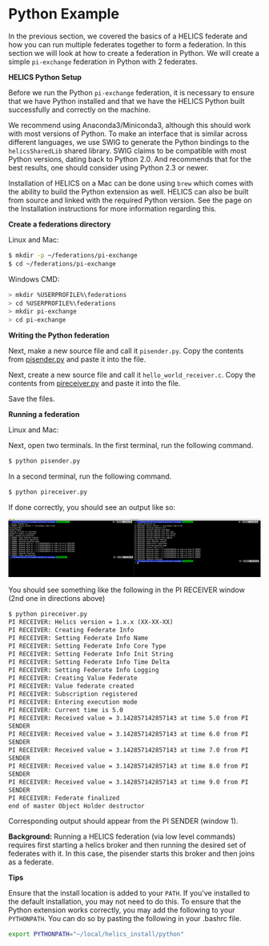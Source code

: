 # Python Example

In the previous section, we covered the basics of a HELICS federate and how you can run multiple federates together to form a federation.
In this section we will look at how to create a federation in Python.
We will create a simple `pi-exchange` federation in Python with 2 federates.

**HELICS Python Setup**

Before we run the Python `pi-exchange` federation, it is necessary to ensure that we have Python installed and that we have the HELICS Python built successfully and correctly on the machine.

We recommend using Anaconda3/Miniconda3, although this should work with most versions of Python.
To make an interface that is similar across different languages, we use SWIG to generate the Python bindings to the `helicsSharedLib` shared library.
SWIG claims to be compatible with most Python versions, dating back to Python 2.0. And recommends that for the best results, one should consider using Python 2.3 or newer.

Installation of HELICS on a Mac can be done using `brew` which comes with the ability to build the Python extension as well.
HELICS can also be built from source and linked with the required Python version.
See the page on the Installation instructions for more information regarding this.

**Create a federations directory**

Linux and Mac:

```bash
$ mkdir -p ~/federations/pi-exchange
$ cd ~/federations/pi-exchange
```

Windows CMD:

```bash
> mkdir %USERPROFILE%\federations
> cd %USERPROFILE%\federations
> mkdir pi-exchange
> cd pi-exchange
```

**Writing the Python federation**

Next, make a new source file and call it `pisender.py`. Copy
the contents from
[pisender.py](https://github.com/GMLC-TDC/HELICS-Examples/blob/master/python/pi-exchange/pisender.py)
and paste it into the file.

Next, create a new source file and call it `hello_world_receiver.c`.
Copy the contents from
[pireceiver.py](https://github.com/GMLC-TDC/HELICS-Examples/blob/master/python/pi-exchange/pireceiver.py)
and paste it into the file.

Save the files.

**Running a federation**

Linux and Mac:

Next, open two terminals. In the first terminal, run the following command.

```bash
$ python pisender.py
```

In a second terminal, run the following command.

```bash
$ python pireceiver.py
```

If done correctly, you should see an output like so:

![Python Example](../img/python-example.png)


You should see something like the following in the PI RECEIVER window (2nd one in directions above)

```
$ python pireceiver.py
PI RECEIVER: Helics version = 1.x.x (XX-XX-XX)
PI RECEIVER: Creating Federate Info
PI RECEIVER: Setting Federate Info Name
PI RECEIVER: Setting Federate Info Core Type
PI RECEIVER: Setting Federate Info Init String
PI RECEIVER: Setting Federate Info Time Delta
PI RECEIVER: Setting Federate Info Logging
PI RECEIVER: Creating Value Federate
PI RECEIVER: Value federate created
PI RECEIVER: Subscription registered
PI RECEIVER: Entering execution mode
PI RECEIVER: Current time is 5.0
PI RECEIVER: Received value = 3.142857142857143 at time 5.0 from PI SENDER
PI RECEIVER: Received value = 3.142857142857143 at time 6.0 from PI SENDER
PI RECEIVER: Received value = 3.142857142857143 at time 7.0 from PI SENDER
PI RECEIVER: Received value = 3.142857142857143 at time 8.0 from PI SENDER
PI RECEIVER: Received value = 3.142857142857143 at time 9.0 from PI SENDER
PI RECEIVER: Federate finalized
end of master Object Holder destructor
```

Corresponding output should appear from the PI SENDER (window 1).

__Background:__ Running a HELICS federation (via low level commands) requires first starting a helics broker and then running the desired set of federates with it. In this case, the pisender starts this broker and then joins as a federate.

**Tips**

Ensure that the install location is added to your `PATH`. If you've installed to the default installation, you may not need to do this.
To ensure that the Python extension works correctly, you may add the following to your `PYTHONPATH`. You can do so by pasting the following in your .bashrc file.

```bash
export PYTHONPATH="~/local/helics_install/python"
```


